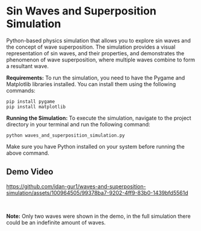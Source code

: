 # Sin Waves and Superposition Simulation

Python-based physics simulation that allows you to explore sin waves and the concept of wave superposition. The simulation provides a visual representation of sin waves, and their properties, and demonstrates the phenomenon of wave superposition, where multiple waves combine to form a resultant wave.

**Requirements:** To run the simulation, you need to have the Pygame and Matplotlib libraries installed. You can install them using the following commands:

```
pip install pygame
pip install matplotlib
```

**Running the Simulation:** To execute the simulation, navigate to the project directory in your terminal and run the following command:

```
python waves_and_superposition_simulation.py
```

Make sure you have Python installed on your system before running the above command.
## Demo Video


https://github.com/idan-gur1/waves-and-superposition-simulation/assets/100964505/99378ba7-9202-4ff9-83b0-1439bfd5561d

<br>

**Note:** Only two waves were shown in the demo, in the full simulation there could be an indefinite amount of waves.
